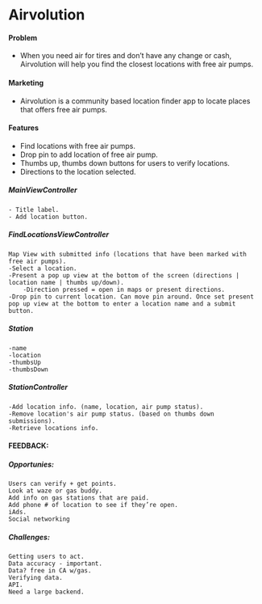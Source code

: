 # Airvolution

#### Problem 
- When you need air for tires and don’t have any change or cash, Airvolution will help you find the closest locations with free air pumps.

#### Marketing
- Airvolution is a community based location finder app to locate places that offers free air pumps. 


#### Features
- Find locations with free air pumps.
- Drop pin to add location of free air pump. 
- Thumbs up, thumbs down buttons for users to verify locations. 
- Directions to the location selected. 


##### MainViewController
	- Title label.
	- Add location button.

##### FindLocationsViewController
	Map View with submitted info (locations that have been marked with free air pumps).
	-Select a location.
	-Present a pop up view at the bottom of the screen (directions | location name | thumbs up/down).
		-Direction pressed = open in maps or present directions.
	-Drop pin to current location. Can move pin around. Once set present pop up view at the bottom to enter a location name and a submit button. 
	
##### Station 
	-name
	-location
	-thumbsUp
	-thumbsDown

##### StationController
	-Add location info. (name, location, air pump status).
	-Remove location's air pump status. (based on thumbs down submissions).
	-Retrieve locations info.




#### FEEDBACK:
##### Opportunies:
 	Users can verify + get points.
 	Look at waze or gas buddy.
 	Add info on gas stations that are paid.
 	Add phone # of location to see if they’re open.
 	iAds.
 	Social networking 

##### Challenges:
	Getting users to act.
	Data accuracy - important.
	Data? free in CA w/gas.
	Verifying data.
	API.
	Need a large backend.
